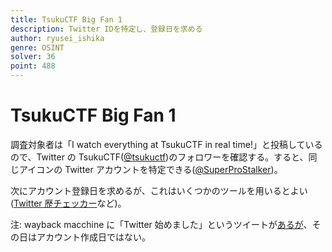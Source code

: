 ```yaml
---
title: TsukuCTF Big Fan 1
description: Twitter IDを特定し、登録日を求める
author: ryusei_ishika
genre: OSINT
solver: 36
point: 488
---
```


# TsukuCTF Big Fan 1

調査対象者は「I watch everything at TsukuCTF in real time!」と投稿しているので、Twitter の TsukuCTF([@tsukuctf](https://twitter.com/tsukuctf))のフォロワーを確認する。すると、同じアイコンの Twitter アカウントを特定できる([@SuperProStalker](https://twitter.com/SuperProStalker))。

次にアカウント登録日を求めるが、これはいくつかのツールを用いるとよい([Twitter 歴チェッカー](https://lab.syncer.jp/Tool/Twitter-Start-Date-Checker/)など)。

注: wayback macchine に「Twitter 始めました」というツイートが[あるが](https://web.archive.org/web/20220917064023/https://twitter.com/SuperProStalker)、その日はアカウント作成日ではない。
